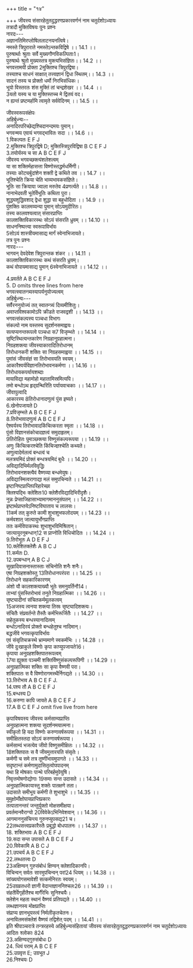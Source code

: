 +++
title = "१४"

+++
जीवस्य संसारहेतुतदुद्धरणप्रकारवर्णनं नाम चतुर्दशोऽध्यायः  
तत्रादौ मुक्तिविषयः पुनः प्रश्नः  
नारदः---  
अज्ञानतिमिरप्लोषिललाटनयनत्विषे।  
नमस्ते त्रिपुराराते नमस्तेऽन्तकविद्विषे ।। 14.1 ।।  
पुरुषार्थाः श्रुताः सर्वे मुख्यगौणविकल्पिताः1।  
पुरुषार्थः श्रुतो मुख्यस्तत्र मुक्त्यभिसंज्ञितः।। 14.2 ।।  
भगवत्तामयी प्रोक्ता 2मुक्तिश्च त्रिपुरद्विषा।  
तस्याश्च साधनं साक्षात् तत्त्वज्ञानं द्विधा स्थितम्।। 14.3 ।।  
सादनं तस्य च प्रोक्तो धर्मो निरभिसंधिकः।  
भूयो विस्तरतः शंस मुक्तिं तां चन्द्रशेखर ।। 14.4 ।।  
3यतो यस्य च या मुक्तिस्तच्च मे द्वितयं वद।  
न ह्यन्तं प्रष्टमर्हामि त्वामृते सर्ववेदिनम् ।। 14.5 ।।  
  
जीवस्वरूपसंक्षेपः  
अहिर्बुध्न्यः--  
अनादिरपरिच्छेद्यश्चिदानन्दमयः पुमान्।  
भगवन्मय एवायं भगवद्भावितः सदा ।। 14.6 ।।  
1.विकल्पतः E F J  
2.मुक्तिश्च त्रिपुरद्विषे D; मुक्तिस्त्रिपुरविद्विषा B C E F J  
3.तयोर्यस्य च सा A B C E F J  
जीवस्य भगवच्छक्त्यंशलेशत्वम्  
या सा शक्तिर्महासत्ता विष्णोस्तद्धर्मधर्मिणी।  
तस्याः कोट्यर्बुदांशेन शक्ती द्वे कथिते तव ।। 14.7 ।।  
भूतिश्चेति क्रिया चेति भाव्यभावकसंज्ञिते।  
भूतिः सा क्रियाया ज्वाला मरुतेव 4प्रणर्त्यते ।। 14.8 ।।  
नानाभेदवती भूतेर्विभूतिः कथिता पुरा।  
शुद्ध्यशुद्धिवशाद् द्वेधा शुद्धा सा बहुधोदिता ।। 14.9 ।।  
पुंशक्तिः कालमय्यन्या पुमान् सोऽयमुदीरितः।  
तस्य कालवश्यत्वात् संसारप्राप्तिः  
कालशक्तिविकारस्थः सोऽयं संसरति ध्रुवम् ।। 14.10 ।।  
साधननिष्पत्त्या स्वरूपाविर्भावः  
5सोऽयं शास्त्रीयमासाद्य मार्गं स्वेनाभिजायते।  
तत्र पुनः प्रश्नः  
नारदः---  
भागवन् देवदेवेश त्रिपुरान्तक शंकर ।। 14.11 ।  
कालशक्तिविकारस्थः कथं संसरति ध्रुवम्।  
कथं वोपायमासाद्य पुमान् 6स्वेनाभिजायते ।। 14.12 ।।  
  
4.प्रवर्तते A B C E F J  
5. D omits three lines from here  
भगवत्स्वातन्त्र्यस्यापर्यनुयोज्यत्वम्  
अहिर्बुध्न्यः---  
सर्वैरननुयोज्यं तत् स्वातन्त्र्यं दिव्यमीशितुः।  
अवाप्तविश्वकामोऽपि क्रीडते राजवद्वशी ।। 14.13 ।।  
भगवत्संकल्पस्य पञ्चधा विभागः  
संकल्पो नाम यस्तस्य सुदर्शनसमाह्वयः।  
सत्यप्यनन्तरूपत्वे पञ्चधा स7 विजृम्भते ।। 14.14 ।।  
सृष्टिस्थित्यन्तकारेण निग्रहानुग्रहात्मना।  
निग्रहशक्त्या जीवस्याकारादितिरोधानम्  
तिरोधानकरी शक्तिः सा निग्रहसमाह्वया ।। 14.15 ।।  
पुमांसं जीवसंज्ञं सा तिरोभावयति स्वयम्।  
आकारैश्वर्यविज्ञानतिरोभावनकर्मणा ।। 14.16 ।।  
तिरोधायकपर्यायशब्दाः  
मायाविद्या महामोहो महातामिस्रमित्यपि।  
तमो बन्धोऽथ हृद्ग्रन्थिरिति पर्यायवाचकाः ।। 14.17 ।।  
जीवापुत्वादि  
आकारस्य 8तिरोधानादणुत्वं पुंस इष्यते।  
6.खेनोपजायते D  
7.प्रविजृम्भते A B C E F J  
8.तिरोभावादणुत्वं A B C E F J  
ऐश्वर्यस्य तिरोभावादकिंचित्करता स्मृता ।। 14.18 ।।  
पुंसो विज्ञानसंकोचादज्ञत्वं समुदाहृतम्।  
9तिरोहितः पुमाञ्छक्त्या विष्णुसंकल्परूपया ।। 14.19 ।।  
अणुः किंचित्करश्चेति किंचिज्ज्ञश्चेति कथ्यते।  
अणुत्वादेर्मलत्वं बन्धत्वं च  
मलत्रयमिदं प्रोक्तं बन्धत्रयमिदं बुधैः ।। 14.20 ।।  
अविद्यादिभिर्मलविवृद्धिः  
तिरोभावनशक्त्यैवं वैष्णव्या बन्धमेयुषः।  
अविद्यास्मित्वरागाद्या मलं समुपचिन्वते ।। 14.21 ।।  
इष्टानिष्टप्राप्तिपरिहारेच्छा  
क्लिश्यद्भिः क्लेशितः10 क्लेशैरविद्यादिभिरीदृशैः।  
नुन्नः प्रेप्साजिहासाभ्यामागमाननुसंपतन् ।। 14.22 ।।  
इष्टार्थप्राप्तयेऽनिष्टविघाताय च लालसः।  
11कर्म तत् कुरुते कामी शुभाशुभफलोदयम् ।। 14.23 ।।  
कर्मवशात् जात्यायुर्भोगप्राप्तिः  
ततः कर्मविपाकस्थः शुभाशुभविमिश्रितान्।  
जात्यायुरनुबन्धान्12 स प्राप्नोति विधिचोदितः ।। 14.24 ।।  
9.तिरोभूतः A D E F J  
10.क्लेशितक्लेशैः A B C J  
11.कर्मतः D.  
12.उपबन्धान् A B C J  
सुखादिवासनास्तास्ताः संचिनोति शनैः शनैः।  
एषा निग्रहशक्तेस्तु 13तिरोधानपरंपरा ।। 14.25 ।।  
तिरोधाने सहकारिकारणम्  
अंशो यौ कालशक्त्याख्यौ भूतेः समनुवर्तिनौ14।  
ताभ्यां पुंसस्तिरोभावं तनुते निग्रहात्मिका ।। 14.26 ।।  
सृष्ट्यादीनां संचितकर्ममूलकत्वम्  
15अजस्य त्वनया शक्त्या तिस्रः सृष्ट्यादिशक्त्यः।  
संचितैः संप्रवर्तन्ते तैस्तैः कर्मभिरूर्जितैः ।। 14.27 ।।  
सहेतुकस्य बन्धस्यानादित्वम्  
बन्धोऽनादिरयं प्रोक्तो बन्धहेतुश्च नादिमान्।  
बद्धजीवे भगवत्कृपाविर्भावः  
एवं संसृतिचक्रस्थे भ्राम्यमाणे स्वकर्मभिः ।। 14.28 ।।  
जीवे दुःखाकुले विष्णोः कृपा काप्युपजायते16।  
कृपाया अनुग्रहशक्तिपातरूपत्वम्  
17या ह्युक्ता पञ्चमी शक्तिर्विष्णुसंकल्परूपिणी ।। 14.29 ।।  
अनुग्रहात्मिका शक्तिः सा कृपा वैष्णवी परा।  
शक्तिपातः स वै विष्णोरागमस्थैर्निगद्यते ।। 14.30 ।।  
13.तिरोभाव A B C E F J.  
14.पश्य तौ A B C E F J  
15.बन्धस्य D  
16.करुणा कापि जायते A B C E F J  
17.A B C E F J omit five live from here  
  
कृपाविषयस्य जीवस्य कर्मसाम्यप्राप्तिः  
अनुग्रहात्मना शक्त्या सुदर्शनमयात्मना।  
स्वीकृतो हि यदा विष्णोः करुणावर्षरूपया ।। 14.31 ।।  
समीक्षितस्तदा सोऽयं करुणावर्षरूपया।  
कर्मसाम्यं भजत्येव जीवो विष्णुसमीक्षितः ।। 14.32 ।।  
18शक्तिपातः स वै जीवमुत्तारयति संसृतेः।  
कर्मणी च समे तत्र तूष्णींभावमुपागते ।। 14.33 ।।  
सदृष्टान्तं कर्मणामुदासितृत्वोपपादनम्  
यथा हि मोषकाः पान्थे परिबर्हमुपेयुषि।  
निवृत्तमोषणोद्योगाः 19समाः सन्त उदासते ।। 14.34 ।।  
अनुग्रहात्मिकायास्तु शक्तेः पातक्षणे तता।  
उदासाते समीभूय कर्मणी ते शुभाशुभे ।। 14.35 ।।  
मुमुक्षोर्मोक्षोपायप्राप्तिप्रकारः  
तत्पातानन्तरं जन्तुर्युक्तो मोक्षसमीक्षया।  
प्रवर्तमानवैराग्यो 20विवेकेऽभिनिवेशवान् ।। 14.36 ।।  
आगमाननुसंचिन्त्य गुरुनप्युपसद्य21 च।  
22लब्धसत्त्वप्रकारैस्तैः प्रबुद्धो बोधपालनः ।। 14.37 ।।  
18. शक्तिभावः A B C E F J  
19.सदा सन्त उपासते A B C E F J  
20.विवेकामि A B C J  
21.उपचर्य A B C E F J  
22.लब्धतत्त्वः D  
23अक्षिण्वन् गुरुसंबोधं क्षिण्वन् क्लेशादिकानपि।  
विचिन्वन् सर्वतः सारमुपचिन्वन् परां24 धियम् ।। 14.38 ।।  
सांख्ययोगसमावेशी सत्कर्मनिरतः स्वयम्।  
25उग्रव्रतधरो ज्ञानी वेदान्तज्ञाननिश्चलः26 ।। 14.39 ।।  
संहतैर्विगृहीतैश्च मार्गैरेभिः सुनिश्चयैः।  
क्लेशेन महता स्थानं वैष्णवं प्रतिपद्यते ।। 14.40 ।।  
लब्धज्ञानस्य मोक्षप्राप्तिः  
संप्राप्य ज्ञानभूयस्त्वं निर्मलीकृतचेतनः।  
अनाविलमसंक्लेशं वैष्णवं तद्विशेत् पदम् ।। 14.41 ।।  
इति श्रीपाञ्चरात्रे तन्त्ररहस्ये अहिर्बुध्न्यसंहितायां जीवस्य संसारहेतुतदुद्धरणप्रकारवर्णनं नाम चतुर्दशोऽध्यायः  
आदितः श्लोकाः 824  
23.अक्षिण्वद्गुरुसंबोधः D  
24. धियं पराम् A B C E F  
25.उग्रवृत्त E; उग्रभूत J  
26.निश्चयः D